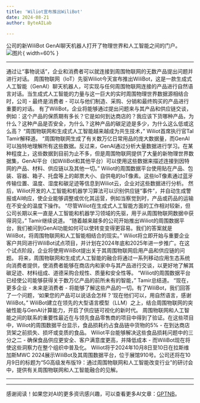 ```yaml
---
title: 'Wiliot宣布推出WiliBot'
date: 2024-08-21
author: ByteAILab

---
```


公司的新WiliBot GenAI聊天机器人打开了物理世界和人工智能之间的门户。![图片](https://ai-techpark.com/wp-content/uploads/2024/08/Wiliot-960x540.jpg){ width=60% }

---
通过让“事物说话”，企业和消费者可以就连接到周围物联网的无数产品提出问题并进行对话。
周围物联网（IoT）先驱Wiliot今天宣布推出WiliBot，这是一款生成式人工智能（GenAI）聊天机器人，可实现与任何周围物联网连接的产品进行自然语言对话。当生成式人工智能的力量与这一巨大的实时周围物理世界数据源相结合时，公司 - 最终是消费者 - 可以与他们制造、采购、分销和最终购买的产品进行重要的对话。
有了WiliBot，企业将能够通过提出问题来与其产品和供应链交谈，例如：这个产品的保质期有多长？它是如何到达商店的？我应该下货哪种产品，为什么？这种产品是否安全，为什么？这种产品的碳足迹是多少，为什么这么低或这么高？
“周围物联网和生成式人工智能越来越成为共生技术，” Wiliot首席执行官Tal Tamir解释道。 “周围物联网生成了有关数万亿日常用品的庞大数据量，而GenAI可以独特地理解所有这些数据。反过来，GenAI通过分析大量数据进行学习。在某种程度上，这些数据到目前为止不多，但是周围物联网提供了大量的新物理世界数据集，GenAI平台（如WiliBot和其他平台）可以使用这些数据来描述连接到因特网的产品、材料、供应链以及其他一切。”
Wiliot的周围数据平台使用贴在产品、包装、容器、箱子、托盘等上的邮票大小、自供电的IoT像素。这些IoT像素通过蓝牙传输位置、温度、湿度和碳足迹等信息到Wiliot云，企业对这些数据进行分析。
然后，Wiliot开发的人工智能和机器学习算法可以识别供应链“事件”，并自动生成警报或AI响应，使企业能够调整或优化其运营，例如当察觉到时，产品或药品的运输在不安全的温度下操作。
“尽管Wiliot在生成式人工智能方面的工作相对较新，但公司长期以来一直是人工智能和机器学习领域的先驱，用于从周围物联网数据中获得洞见，” Tamir继续说道。 “随着越来越多的公司开始推出Wiliot的周围数据平台，我们被问到GenAI功能如何可以使转变变得更容易。我们的答案就是WiliBot，将周围物联网和人工智能相结合的现实。”
Wiliot将立即开始与重要企业客户共同进行WiliBot试点项目，并计划在2024年底和2025年进一步推广。在这个试点阶段，企业将使用WiliBot提出关于其周围物联网启用产品和供应链的问题。
将来，周围物联网和生成式人工智能的融合将通过一系列移动应用生态系统向消费者提供，使消费者能够在商店内和家中与其产品进行交谈，以更好地了解其碳足迹、材料组成、道德采购合规性、质量和安全性等。
“Wiliot的周围数据平台已经使公司能够获得关于数万亿产品的前所未有的智能，” Tamir总结道。 “现在，更多企业 - 未来是消费者 - 将能够了解这些产品的一切。有了WiliBot，我们回答了一个问题，‘如果您的产品可以说话会怎样？’现在他们可以，用自然语言，感谢WiliBot。”
WiliBot建立在领先的大型语言模型（LLM）之上，结合周围物联网的突破性能与GenAI计算能力，开启了供应链可视化的新时代。
周围物联网和人工智能之间的联系的重要性最近在与领先食品零售商的项目中得到了验证。在这些项目中，Wiliot的周围数据平台显示，食品损耗约占食品链中货物的5% - 在到达商店货架之前损失、损坏或变质的食品。
Wiliot平台能够解决这些食品损耗问题中的三分之二 - 确保食品供应更安全、客户满意度更高，并降低成本 - 而WiliBot现在将使这些洞察力在整个组织中普及化。
Wiliot将于2024年10月8日至10日在拉斯维加斯MWC 2024展示WiliBot及其周围数据平台，位于展馆910号。公司还将在10月9日的标题为“5G高级发布版19：通过周围物联网和人工智能改变行业”的研讨会中，提供有关周围物联网和人工智能融合的见解。

---
---
感谢阅读！如果您对AI的更多资讯感兴趣，可以查看更多AI文章：[GPTNB](https://gptnb.com)。